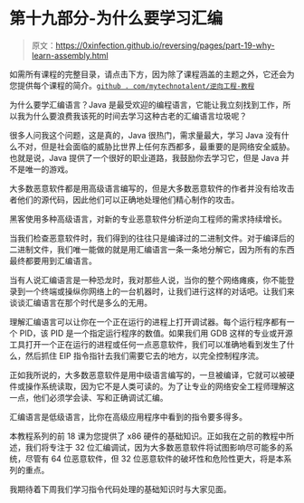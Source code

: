 # 第十九部分-为什么要学习汇编

> 原文：<https://0xinfection.github.io/reversing/pages/part-19-why-learn-assembly.html>

如需所有课程的完整目录，请点击下方，因为除了课程涵盖的主题之外，它还会为您提供每个课程的简介。[`github . com/mytechnotalent/逆向工程-教程`](https://github.com/mytechnotalent/Reverse-Engineering-Tutorial)

为什么要学汇编语言？Java 是最受欢迎的编程语言，它能让我立刻找到工作，所以我为什么要浪费我该死的时间去学习这种古老的汇编语言垃圾呢？

很多人问我这个问题，这是真的，Java 很热门，需求量最大，学习 Java 没有什么不对，但是社会面临的威胁比世界上任何东西都多，最重要的是网络安全威胁。也就是说，Java 提供了一个很好的职业道路，我鼓励你去学习它，但是 Java 并不是唯一的游戏。

大多数恶意软件都是用高级语言编写的，但是大多数恶意软件的作者并没有给攻击者他们的源代码，因此他们可以正确地处理他们精心制作的攻击。

黑客使用多种高级语言，对新的专业恶意软件分析逆向工程师的需求持续增长。

当我们检查恶意软件时，我们得到的往往只是编译过的二进制文件。对于编译后的二进制文件，我们唯一能做的就是用汇编语言一条一条地分解它，因为所有的东西最终都要用到汇编语言。

当有人说汇编语言是一种恐龙时，我对那些人说，当你的整个网络瘫痪，你不能登录到一个终端或操纵你网络上的一台机器时，让我们进行这样的对话吧。让我们来谈谈汇编语言在那个时代是多么的无用。

理解汇编语言可以让你在一个正在运行的进程上打开调试器。每个运行程序都有一个 PID，该 PID 是一个指定运行程序的数值。如果我们用 GDB 这样的专业或开源工具打开一个正在运行的进程或任何一点恶意软件，我们可以准确地看到发生了什么，然后抓住 EIP 指令指针去我们需要它去的地方，以完全控制程序流。

正如我所说的，大多数恶意软件是用中级语言编写的，一旦被编译，它就可以被硬件或操作系统读取，因为它不是人类可读的。为了让专业的网络安全工程师理解这一点，他们必须学会读、写和正确调试汇编。

汇编语言是低级语言，比你在高级应用程序中看到的指令要多得多。

本教程系列的前 18 课为您提供了 x86 硬件的基础知识。正如我在之前的教程中所述，我们将专注于 32 位汇编调试，因为大多数恶意软件将试图影响尽可能多的系统，尽管有 64 位恶意软件，但 32 位恶意软件的破坏性和危险性更大，将是本系列的重点。

我期待着下周我们学习指令代码处理的基础知识时与大家见面。